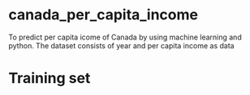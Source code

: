 # canada_per_capita_income
To predict per capita icome of Canada by using machine learning and python.
The dataset consists of year and per capita income as data
# Training set

